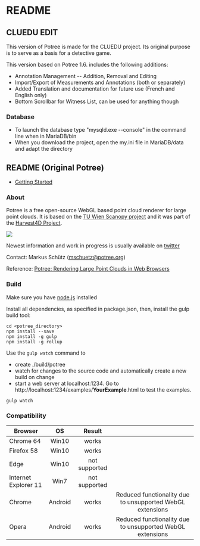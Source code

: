 # README

## CLUEDU EDIT

This version of Potree is made for the CLUEDU project. Its original purpose is to serve as a basis for a detective game.

This version based on Potree 1.6. includes the following additions:

* Annotation Management -- Addition, Removal and Editing
* Import/Export of Measurements and Annotations (both or separately)
* Added Translation and documentation for future use (French and English only)
* Bottom Scrollbar for Witness List, can be used for anything though

### Database

* To launch the database type "mysqld.exe --console" in the command line when in MariaDB/bin
* When you download the project, open the my.ini file in MariaDB/data and adapt the directory

## README (Original Potree)

* [Getting Started](./docs/getting_started.md)

### About

Potree is a free open-source WebGL based point cloud renderer for large point clouds.
It is based on the [TU Wien Scanopy project](https://www.cg.tuwien.ac.at/research/projects/Scanopy/)
and it was part of the [Harvest4D Project](https://harvest4d.org/).


<a href="http://potree.org/wp/demo/" target="_blank"> ![](./docs/images/potree_screens.png) </a>

Newest information and work in progress is usually available on [twitter](https://twitter.com/m_schuetz)

Contact: Markus Schütz (mschuetz@potree.org)

Reference: [Potree: Rendering Large Point Clouds in Web Browsers](https://www.cg.tuwien.ac.at/research/publications/2016/SCHUETZ-2016-POT/SCHUETZ-2016-POT-thesis.pdf)

### Build

Make sure you have [node.js](http://nodejs.org/) installed

Install all dependencies, as specified in package.json, 
then, install the gulp build tool:

    cd <potree_directory>
    npm install --save
    npm install -g gulp
    npm install -g rollup

Use the ```gulp watch``` command to 

* create ./build/potree 
* watch for changes to the source code and automatically create a new build on change
* start a web server at localhost:1234. Go to http://localhost:1234/examples/**YourExample**.html to test the examples.

```
gulp watch
```

### Compatibility

| Browser              | OS      | Result        |   |
| -------------------- |:-------:|:-------------:|:-:|
| Chrome 64            | Win10   | works         |   |
| Firefox 58           | Win10   | works         |   |
| Edge                 | Win10   | not supported |   |
| Internet Explorer 11 | Win7    | not supported |   |
| Chrome               | Android | works         | Reduced functionality due to unsupported WebGL extensions |
| Opera                | Android | works         | Reduced functionality due to unsupported WebGL extensions |



